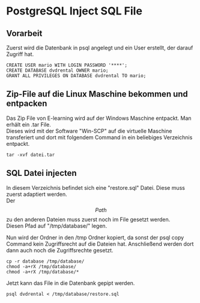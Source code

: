 # PostgreSQL Inject SQL File

## Vorarbeit
Zuerst wird die Datenbank in psql angelegt und ein User erstellt, der darauf Zugriff hat.

	CREATE USER mario WITH LOGIN PASSWORD '****';
	CREATE DATABASE dvdrental OWNER mario;
	GRANT ALL PRIVILEGES ON DATABASE dvdrental TO mario;
	
## Zip-File auf die Linux Maschine bekommen und entpacken
Das Zip File von E-learning wird auf der Windows Maschine entpackt. Man erhält ein .tar File.  
Dieses wird mit der Software "Win-SCP" auf die virtuelle Maschine transferiert und dort mit folgendem Command in ein beliebiges Verzeichnis entpackt.

	tar -xvf datei.tar
	
## SQL Datei injecten
In diesem Verzeichnis befindet sich eine "restore.sql" Datei. Diese muss zuerst adaptiert werden.  
Der $$Path$$ zu den anderen Dateien muss zuerst noch im File gesetzt werden.  
Diesen Pfad auf "/tmp/database/<datei>" legen.  

Nun wird der Ordner in den /tmp Ordner kopiert, da sonst der psql copy Command kein Zugriffsrecht auf die Dateien hat. Anschließend werden dort dann auch noch die Zugriffsrechte gesetzt.

	cp -r database /tmp/database/
	chmod -a+rX /tmp/database/
	chmod -a+rX /tmp/database/*
Jetzt kann das File in die Datenbank gepipt werden. 

	psql dvdrental < /tmp/database/restore.sql